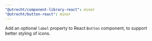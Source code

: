 ```yaml
---
"@utrecht/component-library-react": minor
"@utrecht/button-react": minor
---
```


Add an optional `label` property to React `Button` component, to support better styling of icons.

